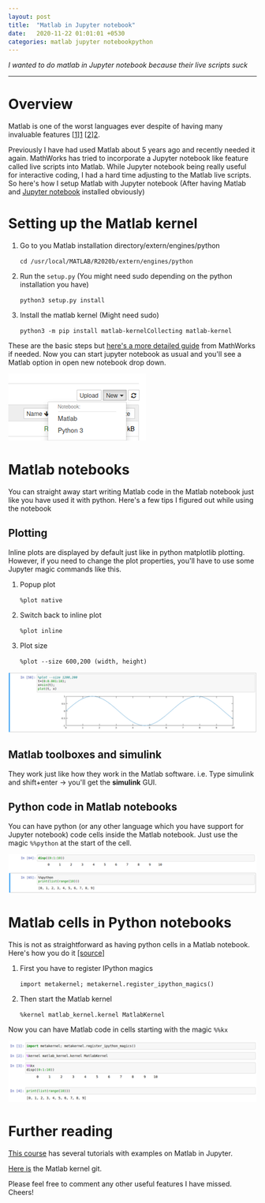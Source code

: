 ```yaml
---
layout: post
title:  "Matlab in Jupyter notebook"
date:   2020-11-22 01:01:01 +0530
categories: matlab jupyter notebookpython
---
```


*I wanted to do matlab in Jupyter notebook because their live scripts suck*

---

# Overview

Matlab is one of the worst languages ever despite of having many invaluable features [[1]][1] [[2]][2].

Previously I have had used Matlab about 5 years ago and recently needed it again. MathWorks has tried to incorporate a 
Jupyter notebook like feature called live scripts into Matlab. While Jupyter notebook being really useful for 
interactive coding, I had a hard time adjusting to the Matlab live scripts. So here's how I setup Matlab with Jupyter 
notebook (After having Matlab and [Jupyter notebook][3] installed obviously)

# Setting up the Matlab kernel

1. Go to you Matlab installation directory/extern/engines/python

   `cd /usr/local/MATLAB/R2020b/extern/engines/python`

2. Run the `setup.py` (You might need sudo depending on the python installation you have)

   `python3 setup.py install`

3. Install the matlab kernel (Might need sudo)

   `python3 -m pip install matlab-kernelCollecting matlab-kernel`

These are the basic steps but [here's a more detailed guide][4] from MathWorks if needed. Now you can start jupyter 
notebook as usual and you'll see a Matlab option in open new notebook drop down.

<img src="/assets/images/2020-11-22-01.png" alt="drop down"/>

# Matlab notebooks

You can straight away start writing Matlab code in the Matlab notebook just like you have used it with python. Here's 
a few tips I figured out while using the notebook


## Plotting

Inline plots are displayed by default just like in python matplotlib plotting. However, if you need to change the plot 
properties, you'll have to use some Jupyter magic commands like this.

1. Popup plot

   `%plot native`

2. Switch back to inline plot

   `%plot inline`

3. Plot size
   
   `%plot --size 600,200 (width, height)`

<img src="/assets/images/2020-11-22-02.png" alt="plot"/>

## Matlab toolboxes and simulink

They work just like how they work in the Matlab software. i.e. Type simulink and shift+enter -> you'll get the 
**simulink** GUI.

## Python code in Matlab notebooks

You can have python (or any other language which you have support for Jupyter notebook) code cells inside the Matlab 
notebook. Just use the magic `%%python` at the start of the cell.

<img src="/assets/images/2020-11-22-03.png" alt="py in matlab notebook"/>


# Matlab cells in Python notebooks

This is not as straightforward as having python cells in a Matlab notebook. Here's how you do it [[source]][5]

1. First you have to register IPython magics
   
   `import metakernel; metakernel.register_ipython_magics()`

2. Then start the Matlab kernel

   `%kernel matlab_kernel.kernel MatlabKernel`

Now you can have Matlab code in cells starting with the magic `%%kx`

<img src="/assets/images/2020-11-22-04.png" alt="matlab in py notebook"/>

# Further reading

[This course][6] has several tutorials with examples on Matlab in Jupyter.

[Here is][7] the Matlab kernel git.

Please feel free to comment any other useful features I have missed. Cheers!

[1]: https://neuroplausible.com/matlab
[2]: https://www.rath.org/matlab-is-a-terrible-programming-language.html
[3]: https://jupyter.org/install
[4]: https://www.mathworks.com/help/matlab/matlab_external/install-the-matlab-engine-for-python.html
[5]: https://github.com/Calysto/matlab_kernel/issues/60
[6]: https://am111.readthedocs.io/en/latest/index.html
[7]: https://github.com/Calysto/matlab_kernel

